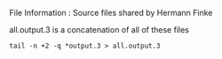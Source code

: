 File Information : Source files shared by Hermann Finke

all.output.3 is a concatenation of all of these files

`tail -n +2 -q *output.3 > all.output.3`
